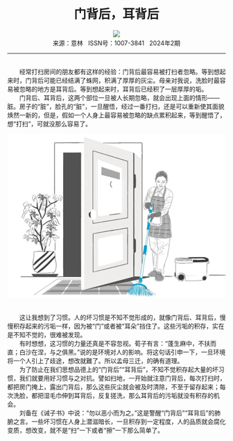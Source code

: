 # <center>门背后，耳背后</center>

<div align=center><img src="https://raw.githubusercontent.com/leaguecn/magazines/main/img_authors/%d7%f7%d5%df%a3%ba%d2%b6%b4%ba%c0%d7.jpg"></div>

<center>来源：意林   ISSN号：1007-3841   2024年2期</center>

* * *

<br>　　经常打扫房间的朋友都有这样的经验：门背后最容易被打扫者忽略。等到想起来时，门背后可能已经结满了蛛网，积满了厚厚的灰尘。母亲对我说，洗脸时最容易被忽略的地方是耳背后。等到想起来时，耳背后已经积了一层厚厚的垢。  
　　门背后、耳背后，这两个部位一旦被人长期忽略，就会出现上面的情形——脏。房子的“脏”，脸孔的“脏”，一旦醒悟，经过一番打扫，还是可以重新使其面貌焕然一新的，但是，假如一个人身上最容易被忽略的缺点累积起来，等到醒悟了，想“打扫”，可就没那么容易了。

![](https://raw.githubusercontent.com/leaguecn/magazines/main/img/yili20240239-1-l.jpg)

  
<br>　　这让我想到了习惯。人的坏习惯是不知不觉形成的，就像门背后、耳背后，慢慢积存起来的污垢一样，因为被“门”或者被“耳朵”挡住了。这些污垢的积存，实在是不知不觉的，很难被发现。  
　　有时想想，这习惯的力量还真是不容忽视。荀子有言：“蓬生麻中，不扶而直；白沙在涅，与之俱黑。”说的是环境对人的影响。将这句话引申一下，一旦环境将一个人引上了歧途，想改就難了。所以孟母三迁，的确有道理。  
　　为了防止在我们思想品德上的“门背后”“耳背后”，不知不觉积存起大量的坏习惯，我们就要用好习惯与之对抗。譬如扫地，一开始就注意门背后，每次打扫时，都把房门掩上，露出门背后，那么这些灰尘就会被及时清除，不至于留存起来；每次洗脸，都把湿毛巾伸到耳背后，反复搓洗，那么耳背后的污垢就没有积存的机会。  
　　刘备在《诫子书》中说：“勿以恶小而为之。”这是警醒“门背后”“耳背后”的肺腑之言。一些坏习惯在人身上潜滋暗长，一旦积存到一定程度，人的品质就会腐化变质，想改变，就不是“扫”一下或者“擦”一下那么简单了。
